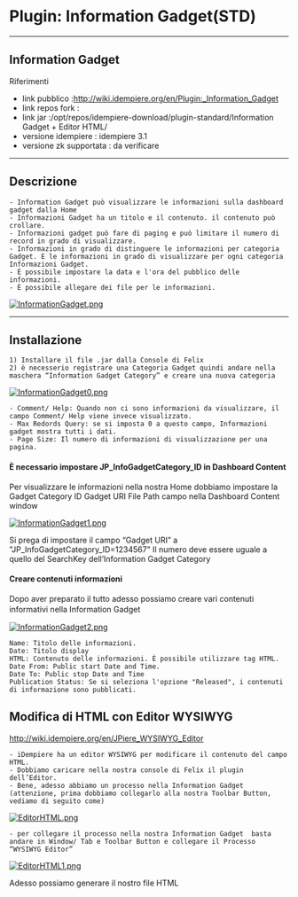 # Plugin: Information Gadget(STD)

---

## Information Gadget

Riferimenti

- link pubblico  :<http://wiki.idempiere.org/en/Plugin:_Information_Gadget>
- link repos fork  :
- link jar  :/opt/repos/idempiere-download/plugin-standard/Information Gadget + Editor HTML/
- versione idempiere  : idempiere 3.1
- versione zk supportata : da verificare

---

## Descrizione

```
- Information Gadget può visualizzare le informazioni sulla dashboard gadget dalla Home
- Informazioni Gadget ha un titolo e il contenuto. il contenuto può crollare.
- Informazioni gadget può fare di paging e può limitare il numero di record in grado di visualizzare.
- Informazioni in grado di distinguere le informazioni per categoria Gadget. E le informazioni in grado di visualizzare per ogni categoria Informazioni Gadget.
- È possibile impostare la data e l'ora del pubblico delle informazioni.
- È possibile allegare dei file per le informazioni.
```

[![InformationGadget.png](http://192.168.178.102/images/thumb/6/68/InformationGadget.png/634px-InformationGadget.png)](http://192.168.178.102/index.php/File:InformationGadget.png)

---

## Installazione

```
1) Installare il file .jar dalla Console di Felix
2) è necesserio registrare una Categoria Gadget quindi andare nella maschera “Information Gadget Category” e creare una nuova categoria
```

[![InformationGadget0.png](http://192.168.178.102/images/thumb/2/27/InformationGadget0.png/700px-InformationGadget0.png)](http://192.168.178.102/index.php/File:InformationGadget0.png)

```
- Comment/ Help: Quando non ci sono informazioni da visualizzare, il campo Comment/ Help viene invece visualizzato.
- Max Redords Query: se si imposta 0 a questo campo, Informazioni gadget mostra tutti i dati.
- Page Size: Il numero di informazioni di visualizzazione per una pagina.
```

####  È necessario impostare JP_InfoGadgetCategory_ID in Dashboard Content

Per visualizzare le informazioni nella nostra Home dobbiamo impostare  la Gadget Category ID Gadget URI File Path campo nella Dashboard  Content window

[![InformationGadget1.png](http://192.168.178.102/images/thumb/9/9e/InformationGadget1.png/700px-InformationGadget1.png)](http://192.168.178.102/index.php/File:InformationGadget1.png)

Si prega di impostare il campo “Gadget URI” a  "JP_InfoGadgetCategory_ID=1234567" Il numero deve essere uguale a quello  del SearchKey dell’Information Gadget Category

#### Creare contenuti informazioni

Dopo aver preparato il tutto adesso possiamo creare vari contenuti informativi nella Information Gadget　

[![InformationGadget2.png](http://192.168.178.102/images/thumb/3/33/InformationGadget2.png/700px-InformationGadget2.png)](http://192.168.178.102/index.php/File:InformationGadget2.png)

```
Name: Titolo delle informazioni.
Date: Titolo display
HTML: Contenuto delle informazioni. È possibile utilizzare tag HTML.
Date From: Public start Date and Time.
Date To: Public stop Date and Time
Publication Status: Se si seleziona l'opzione "Released", i contenuti di informazione sono pubblicati.
```

## Modifica di HTML con Editor WYSIWYG

<http://wiki.idempiere.org/en/JPiere_WYSIWYG_Editor>

```
- iDempiere ha un editor WYSIWYG per modificare il contenuto del campo HTML. 
- Dobbiamo caricare nella nostra console di Felix il plugin dell’Editor.
- Bene, adesso abbiamo un processo nella Information Gadget (attenzione, prima dobbiamo collegarlo alla nostra Toolbar Button, vediamo di seguito come)
```

[![EditorHTML.png](http://192.168.178.102/images/thumb/0/01/EditorHTML.png/700px-EditorHTML.png)](http://192.168.178.102/index.php/File:EditorHTML.png)

```
- per collegare il processo nella nostra Information Gadget  basta andare in Window/ Tab e Toolbar Button e collegare il Processo “WYSIWYG Editor”
```

[![EditorHTML1.png](http://192.168.178.102/images/thumb/3/34/EditorHTML1.png/700px-EditorHTML1.png)](http://192.168.178.102/index.php/File:EditorHTML1.png)

Adesso possiamo generare il nostro file HTML